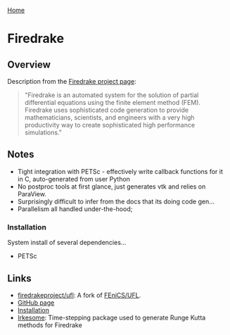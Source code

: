 [Home](../readme.md)
# Firedrake

## Overview
Description from the [Firedrake project page](https://www.firedrakeproject.org/):

> "Firedrake is an automated system for the solution of partial differential equations using the finite element method (FEM). Firedrake uses sophisticated code generation to provide mathematicians, scientists, and engineers with a very high productivity way to create sophisticated high performance simulations."


## Notes

- Tight integration with PETSc - effectively write callback functions for it in C, auto-generated from user Python
- No postproc tools at first glance, just generates vtk and relies on ParaView.
- Surprisingly difficult to infer from the docs that its doing code gen...
- Parallelism all handled under-the-hood; 

### Installation

System install of several dependencies...

- PETSc

## Links

- [firedrakeproject/ufl](https://github.com/firedrakeproject/ufl): A fork of [FEniCS/UFL](https://github.com/fenics/ufl).
- [GitHub page](https://github.com/firedrakeproject/firedrake)
- [Installation](https://www.firedrakeproject.org/download.html)
- [Irkesome](https://github.com/firedrakeproject/Irksome): Time-stepping package used to generate Runge Kutta methods for Firedrake